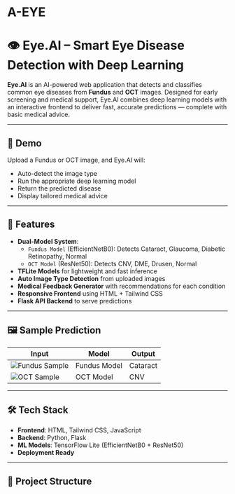 # A-EYE
# 👁️ Eye.AI – Smart Eye Disease Detection with Deep Learning

**Eye.AI** is an AI-powered web application that detects and classifies common eye diseases from **Fundus** and **OCT** images. Designed for early screening and medical support, Eye.AI combines deep learning models with an interactive frontend to deliver fast, accurate predictions — complete with basic medical advice.

---

## 🚀 Demo

Upload a Fundus or OCT image, and Eye.AI will:
- Auto-detect the image type
- Run the appropriate deep learning model
- Return the predicted disease
- Display tailored medical advice

---

## 🧠 Features

- **Dual-Model System**:
  - `Fundus Model` (EfficientNetB0): Detects Cataract, Glaucoma, Diabetic Retinopathy, Normal
  - `OCT Model` (ResNet50): Detects CNV, DME, Drusen, Normal
- **TFLite Models** for lightweight and fast inference
- **Auto Image Type Detection** from uploaded images
- **Medical Feedback Generator** with recommendations for each condition
- **Responsive Frontend** using HTML + Tailwind CSS
- **Flask API Backend** to serve predictions

---

## 🖼️ Sample Prediction

| Input | Model | Output |
|------|--------|--------|
| ![Fundus Sample](images/sample_fundus.jpg) | Fundus Model | Cataract |
| ![OCT Sample](images/sample_oct.jpg) | OCT Model | CNV |

---

## 🛠️ Tech Stack

- **Frontend**: HTML, Tailwind CSS, JavaScript
- **Backend**: Python, Flask
- **ML Models**: TensorFlow Lite (EfficientNetB0 + ResNet50)
- **Deployment Ready**

---

## 📁 Project Structure

